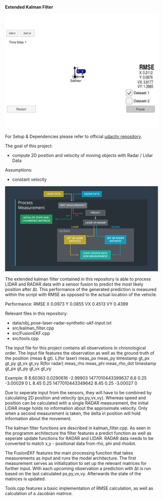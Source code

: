 **Extended Kalman Filter**

 <p align="center">
    <img src="/media/EKF_DEMO.gif" alt="result"
    title="result"  />
</p>


For Setup & Dependencies please refer to official [udacity repository](https://github.com/glaumarkus/CarND-Extended-Kalman-Filter-Project).

The goal of this project:
* compute 2D position and velocity of moving objects with Radar / Lidar Data

Assumptions:
- constant velocity

 <p align="center">
    <img src="/media/program_architecture.png" alt="result"
    title="result"  />
</p>

The extended kalman filter contained in this repository is able to process LIDAR and RADAR data with a sensor fusion to predict the most likely position after Δt. This performance of the generated prediction is measured within the script with RMSE as opposed to the actual location of the vehicle. 

Performance:
RMSE
X 0.0973
Y 0.0855
VX 0.4513
VY 0.4399

Relevant files in this repository:
- data/obj_pose-laser-radar-synthetic-ukf-input.txt
- src/kalman_filter.cpp
- src/FusionEKF.cpp
- src/tools.cpp

The input file for this project contains all observations in chronological order. The Input file features the observation as well as the ground truth of the position (meas & gt). 
L(for laser) meas_px meas_py timestamp gt_px gt_py gt_vx gt_vy
R(for radar) meas_rho meas_phi meas_rho_dot timestamp gt_px gt_py gt_vx gt_vy

Example:
R   8.60363 0.0290616   -2.99903    1477010443399637    8.6 0.25    -3.00029    0
L   8.45    0.25    1477010443349642    8.45    0.25    -3.00027    0

Due to seperate input from the sensors, they will have to be combined by calculating 2D position and velocity (px,py,vx,vy). Whereas speed and position can be calculated with a single RADAR measurement, the initial LIDAR image holds no information about the approximate velocity. Only when a second measurement is taken, the delta in position will hold information about the movement. 

The kalman filter functions are described in kalman_filter.cpp. As seen in the programm architecture the filter features a predict function as well as seperate update functions for RADAR and LIDAR. RADAR data needs to be converted to match x,y - positional data from rho, phi and rhodot.

The FusionEKF features the main processing function that takes measurements as input and runs the model architecture. The first measurement serves as initialization to set up the relevant matrices for further input. With each upcoming observation a prediction with Δt is run based on the last calculated px,py,vx,vy. Afterwards the state of the matrices is updated.

Tools.cpp features a basic implementation of RMSE calculation, as well as calculation of a Jacobian matrice. 

